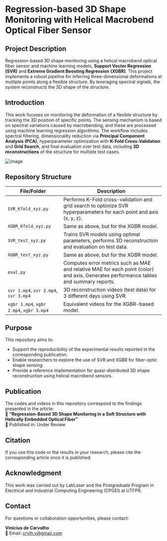 # Regression-based 3D Shape Monitoring with Helical Macrobend Optical Fiber Sensor

## Project Description
Regression-based 3D shape monitoring using a helical macrobend optical fiber sensor and machine learning models, **Support Vector Regression (SVR)** and **Extreme Gradient Boosting Regression (XGBR)**. This project implements a robust pipeline for inferring three-dimensional deformations at multiple points along a flexible structure. By leveraging spectral signals, the system reconstructs the 3D shape of the structure.

## Introduction
This work focuses on monitoring the deformation of a flexible structure by tracking the 3D position of specific points. The sensing mechanism is based on spectral variations caused by macrobending, and these are processed using machine learning regression algorithms.
The workflow includes spectral filtering, dimensionality reduction via **Principal Component Analysis (PCA)**, hyperparameter optimization with **K-Fold Cross-Validation** and **Grid Search**, and final evaluation over test data, including **3D reconstructions** of the structure for multiple test cases.

![image](https://github.com/user-attachments/assets/300f4ba9-641a-4cf0-a27f-a1eb9d2fcc77)

## Repository Structure

| File/Folder              | Description                                                                 |
|--------------------------|-----------------------------------------------------------------------------|
| `SVR_Kfold_xyz.py`       | Performs K-Fold cross-validation and grid search to optimize SVR hyperparameters for each point and axis (x, y, z). |
| `XGBR_Kfold_xyz.py`      | Same as above, but for the XGBR model.                                      |
| `SVR_test_xyz.py`        | Trains SVR models using optimal parameters, performs 3D reconstruction and evaluation on test data. |
| `XGBR_test_xyz.py`       | Same as above, but for the XGBR model.                  |
| `eval.py`                | Computes error metrics such as MAE and relative MAE for each point (color) and axis. Generates performance tables and summary reports. |
| `svr 1.mp4`, `svr 2.mp4`, `svr 3.mp4` | 3D reconstruction videos (test data) for 3 different days using SVR.        |
| `xgbr 1.mp4`, `xgbr 2.mp4`, `xgbr 3.mp4` | Equivalent videos for the XGBR-based model.                              |

## Purpose

This repository aims to:

- Support the reproducibility of the experimental results reported in the corresponding publication.
- Enable researchers to explore the use of SVR and XGBR for fiber-optic shape sensing.
- Provide a reference implementation for quasi-distributed 3D shape reconstruction using helical macrobend sensors.

## Publication
The codes and videos in this repository correspond to the findings presented in the article:  
📄 **“Regression-Based 3D Shape Monitoring in a Soft Structure with Helically Embedded Optical Fiber”**  
📅 Published in: Under Review

## Citation

If you use this code or the results in your research, please cite the corresponding article once it is published.

## Acknowledgment

This work was carried out by LabLaser and the Postgraduate Program in Electrical and Industrial Computing Engineering (CPGEI) at UTFPR.

## Contact

For questions or collaboration opportunities, please contact:

**Vinicius de Carvalho**  
📧 Email: crvlh.v@gmail.com


